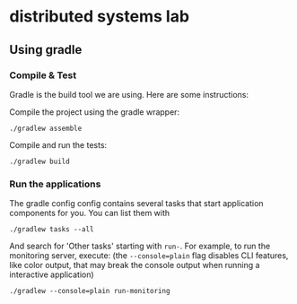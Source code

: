 distributed systems lab
=======================

Using gradle
------------

### Compile & Test

Gradle is the build tool we are using. Here are some instructions:

Compile the project using the gradle wrapper:

    ./gradlew assemble

Compile and run the tests:

    ./gradlew build

### Run the applications

The gradle config config contains several tasks that start application components for you.
You can list them with

    ./gradlew tasks --all

And search for 'Other tasks' starting with `run-`. For example, to run the monitoring server, execute:
(the `--console=plain` flag disables CLI features, like color output, that may break the console output when running a interactive application)

    ./gradlew --console=plain run-monitoring
